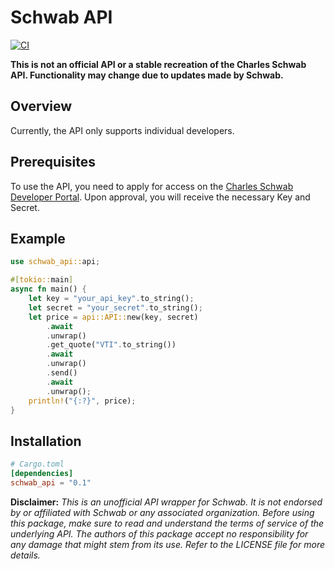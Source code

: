 # Schwab API
[![CI](https://github.com/z-Wind/schwab_api/actions/workflows/ci.yml/badge.svg)](https://github.com/z-Wind/schwab_api/actions/workflows/ci.yml)

**This is not an official API or a stable recreation of the Charles Schwab API. Functionality may change due to updates made by Schwab.**

## Overview
Currently, the API only supports individual developers.

## Prerequisites
To use the API, you need to apply for access on the [Charles Schwab Developer Portal](https://developer.schwab.com/home). Upon approval, you will receive the necessary Key and Secret.

## Example
```rust
use schwab_api::api;

#[tokio::main]
async fn main() {
    let key = "your_api_key".to_string();
    let secret = "your_secret".to_string();
    let price = api::API::new(key, secret)
        .await
        .unwrap()
        .get_quote("VTI".to_string())
        .await
        .unwrap()
        .send()
        .await
        .unwrap();
    println!("{:?}", price);
}

```

## Installation
```toml
# Cargo.toml
[dependencies]
schwab_api = "0.1"
```

**Disclaimer:** *This is an unofficial API wrapper for Schwab. It is not endorsed by or affiliated with Schwab or any associated organization. Before using this package, make sure to read and understand the terms of service of the underlying API. The authors of this package accept no responsibility for any damage that might stem from its use. Refer to the LICENSE file for more details.*